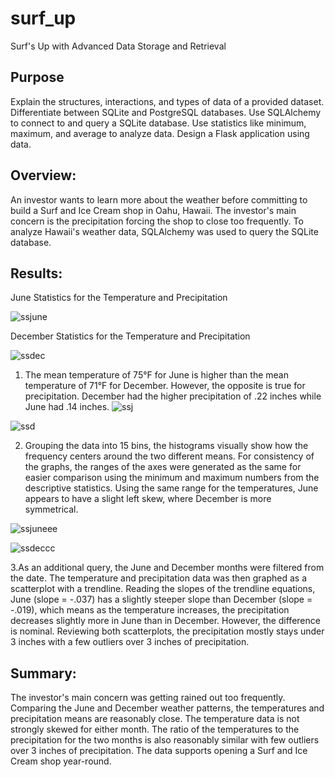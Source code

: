 # surf_up
Surf's Up with Advanced Data Storage and Retrieval

## Purpose
Explain the structures, interactions, and types of data of a provided dataset.
Differentiate between SQLite and PostgreSQL databases.
Use SQLAlchemy to connect to and query a SQLite database.
Use statistics like minimum, maximum, and average to analyze data.
Design a Flask application using data.
## Overview:
An investor wants to learn more about the weather before committing to build a Surf and Ice Cream shop in Oahu, Hawaii. The investor's main concern is the precipitation forcing the shop to close too frequently. To analyze Hawaii's weather data, SQLAlchemy was used to query the SQLite database.

## Results:
June Statistics for the Temperature and Precipitation

![ssjune](https://user-images.githubusercontent.com/111541268/196742624-c475526e-6c40-4ab0-9c92-658e68ecde62.png)

December Statistics for the Temperature and Precipitation

![ssdec](https://user-images.githubusercontent.com/111541268/196742737-dfd22b55-1e69-42d4-89fd-d0ac8c01d7b6.png)


 1. The mean temperature of 75°F for June is higher than the mean temperature of 71°F for December. However, the opposite is true for precipitation. December had the higher precipitation of .22 inches while June had .14 inches.
 ![ssj](https://user-images.githubusercontent.com/111541268/196973428-d823529c-d880-4db0-8a8c-4c48d6308a92.png)


 ![ssd](https://user-images.githubusercontent.com/111541268/196973469-01d025ce-0575-4946-a0a2-2fe8ae961a3f.png)

 2. Grouping the data into 15 bins, the histograms visually show how the frequency centers around the two different means. For consistency of the graphs, the ranges of the axes were generated as the same for easier comparison using the minimum and maximum numbers from the descriptive statistics. Using the same range for the temperatures, June appears to have a slight left skew, where December is more symmetrical.
 
 
 ![ssjuneee](https://user-images.githubusercontent.com/111541268/196973519-fe939328-25b5-422a-814e-27866e5d39a2.png)


![ssdeccc](https://user-images.githubusercontent.com/111541268/196973575-8a3bad5c-3249-4d20-a5b1-5f7e4e1b9166.png)

 3.As an additional query, the June and December months were filtered from the date. The temperature and precipitation data was then graphed as a scatterplot with a trendline. Reading the slopes of the trendline equations, June (slope = -.037) has a slightly steeper slope than December (slope = -.019), which means as the temperature increases, the precipitation decreases slightly more in June than in December. However, the difference is nominal. Reviewing both scatterplots, the precipitation mostly stays under 3 inches with a few outliers over 3 inches of precipitation.
 
 
## Summary:
The investor's main concern was getting rained out too frequently. Comparing the June and December weather patterns, the temperatures and precipitation means are reasonably close. The temperature data is not strongly skewed for either month. The ratio of the temperatures to the precipitation for the two months is also reasonably similar with few outliers over 3 inches of precipitation. The data supports opening a Surf and Ice Cream shop year-round.
